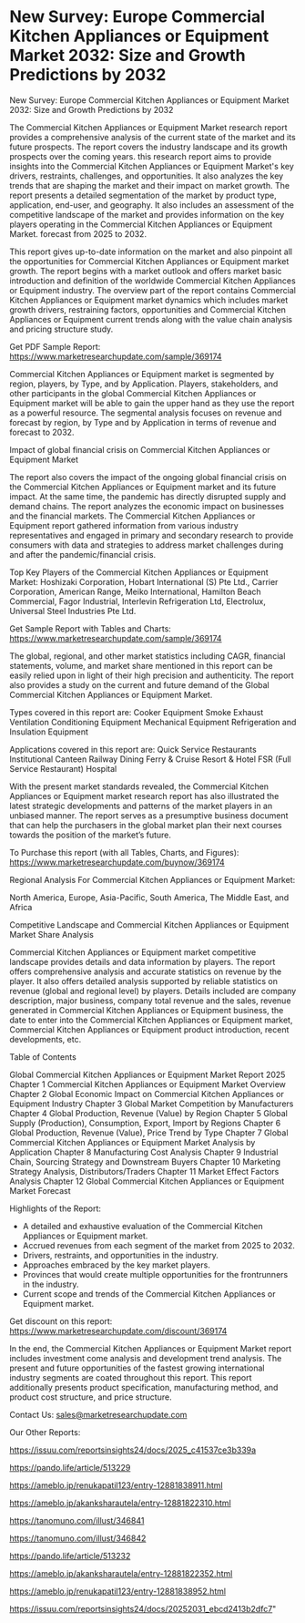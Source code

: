 # New Survey: Europe Commercial Kitchen Appliances or Equipment Market 2032: Size and Growth Predictions by 2032

New Survey: Europe Commercial Kitchen Appliances or Equipment Market 2032: Size and Growth Predictions by 2032

The Commercial Kitchen Appliances or Equipment Market research report provides a comprehensive analysis of the current state of the market and its future prospects. The report covers the industry landscape and its growth prospects over the coming years. this research report aims to provide insights into the Commercial Kitchen Appliances or Equipment Market's key drivers, restraints, challenges, and opportunities. It also analyzes the key trends that are shaping the market and their impact on market growth. The report presents a detailed segmentation of the market by product type, application, end-user, and geography. It also includes an assessment of the competitive landscape of the market and provides information on the key players operating in the Commercial Kitchen Appliances or Equipment Market. forecast from 2025 to 2032.

This report gives up-to-date information on the market and also pinpoint all the opportunities for Commercial Kitchen Appliances or Equipment market growth. The report begins with a market outlook and offers market basic introduction and definition of the worldwide Commercial Kitchen Appliances or Equipment industry. The overview part of the report contains Commercial Kitchen Appliances or Equipment market dynamics which includes market growth drivers, restraining factors, opportunities and Commercial Kitchen Appliances or Equipment current trends along with the value chain analysis and pricing structure study.

Get PDF Sample Report: https://www.marketresearchupdate.com/sample/369174

Commercial Kitchen Appliances or Equipment market is segmented by region, players, by Type, and by Application. Players, stakeholders, and other participants in the global Commercial Kitchen Appliances or Equipment market will be able to gain the upper hand as they use the report as a powerful resource. The segmental analysis focuses on revenue and forecast by region, by Type and by Application in terms of revenue and forecast to 2032.

Impact of global financial crisis on Commercial Kitchen Appliances or Equipment Market

The report also covers the impact of the ongoing global financial crisis on the Commercial Kitchen Appliances or Equipment market and its future impact. At the same time, the pandemic has directly disrupted supply and demand chains. The report analyzes the economic impact on businesses and the financial markets. The Commercial Kitchen Appliances or Equipment report gathered information from various industry representatives and engaged in primary and secondary research to provide consumers with data and strategies to address market challenges during and after the pandemic/financial crisis.

Top Key Players of the Commercial Kitchen Appliances or Equipment Market:
Hoshizaki Corporation, Hobart International (S) Pte Ltd., Carrier Corporation, American Range, Meiko International, Hamilton Beach Commercial, Fagor Industrial, Interlevin Refrigeration Ltd, Electrolux, Universal Steel Industries Pte Ltd.


Get Sample Report with Tables and Charts: https://www.marketresearchupdate.com/sample/369174

The global, regional, and other market statistics including CAGR, financial statements, volume, and market share mentioned in this report can be easily relied upon in light of their high precision and authenticity. The report also provides a study on the current and future demand of the Global Commercial Kitchen Appliances or Equipment Market.

Types covered in this report are:
Cooker Equipment
Smoke Exhaust Ventilation
Conditioning Equipment
Mechanical Equipment
Refrigeration and Insulation Equipment


Applications covered in this report are:
Quick Service Restaurants
Institutional Canteen
Railway Dining
Ferry & Cruise
Resort & Hotel
FSR (Full Service Restaurant)
Hospital


With the present market standards revealed, the Commercial Kitchen Appliances or Equipment market research report has also illustrated the latest strategic developments and patterns of the market players in an unbiased manner. The report serves as a presumptive business document that can help the purchasers in the global market plan their next courses towards the position of the market’s future.

To Purchase this report (with all Tables, Charts, and Figures): https://www.marketresearchupdate.com/buynow/369174

Regional Analysis For Commercial Kitchen Appliances or Equipment Market:

North America, Europe, Asia-Pacific, South America, The Middle East, and Africa

Competitive Landscape and Commercial Kitchen Appliances or Equipment Market Share Analysis

Commercial Kitchen Appliances or Equipment market competitive landscape provides details and data information by players. The report offers comprehensive analysis and accurate statistics on revenue by the player. It also offers detailed analysis supported by reliable statistics on revenue (global and regional level) by players. Details included are company description, major business, company total revenue and the sales, revenue generated in Commercial Kitchen Appliances or Equipment business, the date to enter into the Commercial Kitchen Appliances or Equipment market, Commercial Kitchen Appliances or Equipment product introduction, recent developments, etc.

Table of Contents

Global Commercial Kitchen Appliances or Equipment Market Report 2025
Chapter 1 Commercial Kitchen Appliances or Equipment Market Overview
Chapter 2 Global Economic Impact on Commercial Kitchen Appliances or Equipment Industry
Chapter 3 Global Market Competition by Manufacturers
Chapter 4 Global Production, Revenue (Value) by Region
Chapter 5 Global Supply (Production), Consumption, Export, Import by Regions
Chapter 6 Global Production, Revenue (Value), Price Trend by Type
Chapter 7 Global Commercial Kitchen Appliances or Equipment Market Analysis by Application
Chapter 8 Manufacturing Cost Analysis
Chapter 9 Industrial Chain, Sourcing Strategy and Downstream Buyers
Chapter 10 Marketing Strategy Analysis, Distributors/Traders
Chapter 11 Market Effect Factors Analysis
Chapter 12 Global Commercial Kitchen Appliances or Equipment Market Forecast

Highlights of the Report:

- A detailed and exhaustive evaluation of the Commercial Kitchen Appliances or Equipment market.
- Accrued revenues from each segment of the market from 2025 to 2032.
- Drivers, restraints, and opportunities in the industry.
- Approaches embraced by the key market players.
- Provinces that would create multiple opportunities for the frontrunners in the industry.
- Current scope and trends of the Commercial Kitchen Appliances or Equipment market.

Get discount on this report: https://www.marketresearchupdate.com/discount/369174

In the end, the Commercial Kitchen Appliances or Equipment Market report includes investment come analysis and development trend analysis. The present and future opportunities of the fastest growing international industry segments are coated throughout this report. This report additionally presents product specification, manufacturing method, and product cost structure, and price structure.

Contact Us:
sales@marketresearchupdate.com

Our Other Reports:

https://issuu.com/reportsinsights24/docs/2025_c41537ce3b339a

https://pando.life/article/513229

https://ameblo.jp/renukapatil123/entry-12881838911.html

https://ameblo.jp/akanksharautela/entry-12881822310.html

https://tanomuno.com/illust/346841

https://tanomuno.com/illust/346842

https://pando.life/article/513232

https://ameblo.jp/akanksharautela/entry-12881822352.html

https://ameblo.jp/renukapatil123/entry-12881838952.html

https://issuu.com/reportsinsights24/docs/20252031_ebcd2413b2dfc7"
